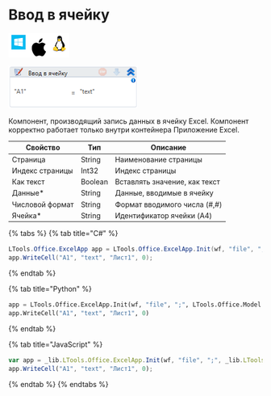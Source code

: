 # Ввод в ячейку

![](<../../../.gitbook/assets/image (100) (1) (1) (84).png>)

![](<../../../.gitbook/assets/image (450).png>)

Компонент, производящий запись данных в ячейку Excel. Компонент корректно работает только внутри контейнера Приложение Excel.

| Свойство        | Тип     | Описание                      |
| --------------- | ------- | ----------------------------- |
| Страница        | String  | Наименование страницы         |
| Индекс страницы | Int32   | Индекс страницы               |
| Как текст       | Boolean | Вставлять значение, как текст |
| Данные\*        | String  | Данные, вводимые в ячейку     |
| Числовой формат | String  | Формат вводимого числа (#,#)  |
| Ячейка\*        | String  | Идентификатор ячейки (A4)     |

{% tabs %}
{% tab title="C#" %}
```csharp
LTools.Office.ExcelApp app = LTools.Office.ExcelApp.Init(wf, "file", ";", LTools.Office.Model.InteropTypes.DX);
app.WriteCell("A1", "text", "Лист1", 0);
```
{% endtab %}

{% tab title="Python" %}
```python
app = LTools.Office.ExcelApp.Init(wf, "file", ";", LTools.Office.Model.InteropTypes.DX)
app.WriteCell("A1", "text", "Лист1", 0)
```
{% endtab %}

{% tab title="JavaScript" %}
```javascript
var app = _lib.LTools.Office.ExcelApp.Init(wf, "file", ";", _lib.LTools.Office.Model.InteropTypes.DX);
app.WriteCell("A1", "text", "Лист1", 0);
```
{% endtab %}
{% endtabs %}

